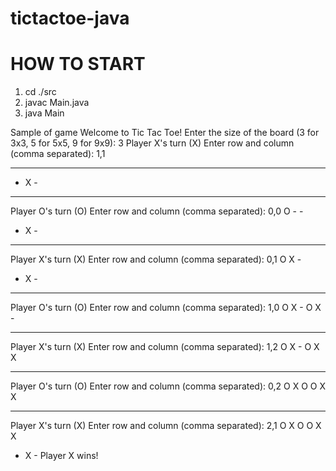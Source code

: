 # tictactoe-java

# HOW TO START

1. cd ./src
2. javac Main.java
3. java Main

Sample of game
Welcome to Tic Tac Toe!
Enter the size of the board (3 for 3x3, 5 for 5x5, 9 for 9x9): 3
Player X's turn (X)
Enter row and column (comma separated): 1,1
- - -
- X -
- - -
Player O's turn (O)
Enter row and column (comma separated): 0,0
O - -
- X -
- - -
Player X's turn (X)
Enter row and column (comma separated): 0,1 
O X -
- X -
- - -
Player O's turn (O)
Enter row and column (comma separated): 1,0
O X -
O X -
- - -
Player X's turn (X)
Enter row and column (comma separated): 1,2
O X -
O X X
- - -
Player O's turn (O)
Enter row and column (comma separated): 0,2
O X O
O X X
- - -
Player X's turn (X)
Enter row and column (comma separated): 2,1
O X O
O X X
- X -
Player X wins!
